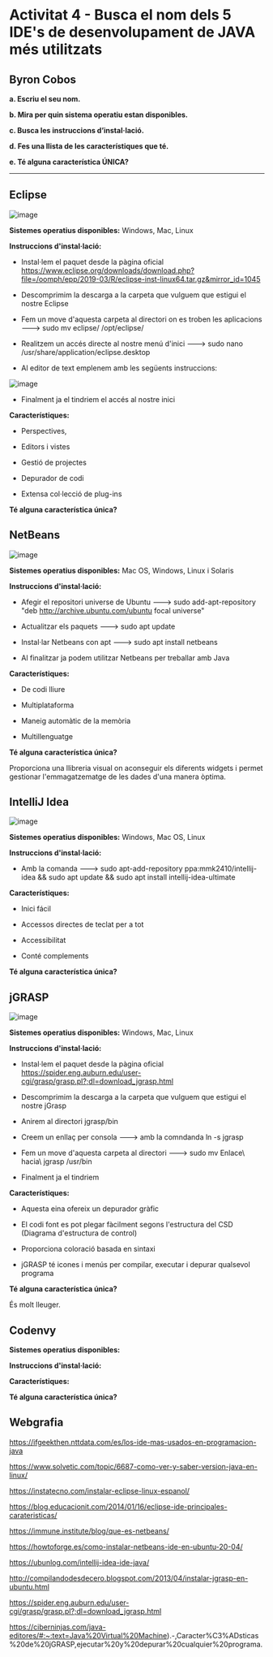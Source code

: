 # Activitat 4 - Busca el nom dels 5 IDE's de desenvolupament de JAVA més utilitzats

##  Byron Cobos

**a. Escriu el seu nom.**

**b. Mira per quin sistema operatiu estan disponibles.**

**c. Busca les instruccions d’instal·lació.**

**d. Fes una llista de les característiques que té.**

**e. Té alguna característica ÚNICA?**

---

## Eclipse

![image](https://user-images.githubusercontent.com/113586156/202014766-747d2977-ee20-4aea-8308-8bf3ee88d248.png)

**Sistemes operatius disponibles:** Windows, Mac, Linux

**Instruccions d'instal·lació:**

- Instal·lem el paquet desde la pàgina oficial https://www.eclipse.org/downloads/download.php?file=/oomph/epp/2019-03/R/eclipse-inst-linux64.tar.gz&mirror_id=1045

- Descomprimim la descarga a la carpeta que vulguem que estigui el nostre Eclipse

- Fem un move d'aquesta carpeta al directori on es troben les aplicacions ---> sudo mv eclipse/ /opt/eclipse/

- Realitzem un accés directe al nostre menú d'inici ---> sudo nano /usr/share/application/eclipse.desktop

- Al editor de text emplenem amb les següents instruccions:

![image](https://user-images.githubusercontent.com/113586156/202014303-f7d1ff0f-7961-4eed-8b1a-c296eddcd001.png)

- Finalment ja el tindriem el accés al nostre inici

**Característiques:**

- Perspectives, 

- Editors i vistes

- Gestió de projectes

- Depurador de codi

- Extensa col·lecció de plug-ins

**Té alguna característica única?**

## NetBeans

![image](https://user-images.githubusercontent.com/113586156/202035322-dd109f0c-2c05-45c9-b8bb-11ed464d8afe.png)

**Sistemes operatius disponibles:** Mac OS, Windows, Linux i Solaris

**Instruccions d'instal·lació:**

- Afegir el repositori universe de Ubuntu ---> sudo add-apt-repository "deb http://archive.ubuntu.com/ubuntu focal universe"

- Actualitzar els paquets ---> sudo apt update

- Instal·lar Netbeans con apt ---> sudo apt install netbeans

- Al finalitzar ja podem utilitzar Netbeans per treballar amb Java

**Característiques:**

- De codi lliure

- Multiplataforma

- Maneig automàtic de la memòria

- Multillenguatge

**Té alguna característica única?**

Proporciona una llibreria visual on aconseguir els diferents widgets i permet gestionar l'emmagatzematge de les dades d'una manera òptima.

## IntelliJ Idea

![image](https://user-images.githubusercontent.com/113586156/202038284-d4e8f9c8-aec9-49a4-95e5-6d175b83a4ee.png)

**Sistemes operatius disponibles:** Windows, Mac OS, Linux

**Instruccions d'instal·lació:** 	

- Amb la comanda ---> sudo apt-add-repository ppa:mmk2410/intellij-idea && sudo apt update && sudo apt install intellij-idea-ultimate

**Característiques:**

- Inici fácil

- Accessos directes de teclat per a tot

- Accessibilitat

- Conté complements

**Té alguna característica única?**

## jGRASP

![image](https://user-images.githubusercontent.com/113586156/202040586-06debc2e-8bcb-4620-9f97-98e3a4adbbc6.png)

**Sistemes operatius disponibles:** Windows, Mac, Linux

**Instruccions d'instal·lació:**

- Instal·lem el paquet desde la pàgina oficial https://spider.eng.auburn.edu/user-cgi/grasp/grasp.pl?;dl=download_jgrasp.html

- Descomprimim la descarga a la carpeta que vulguem que estigui el nostre jGrasp

- Anirem al directori jgrasp/bin

- Creem un enllaç per consola ---> amb la comndanda ln -s jgrasp

- Fem un move d'aquesta carpeta al directori ---> sudo mv Enlace\ hacia\ jgrasp /usr/bin

- Finalment ja el tindriem

**Característiques:**

- Aquesta eina ofereix un depurador gràfic

- El codi font es pot plegar fàcilment segons l'estructura del CSD (Diagrama d'estructura de control)

- Proporciona coloració basada en sintaxi

- jGRASP té icones i menús per compilar, executar i depurar qualsevol programa

**Té alguna característica única?**

És molt lleuger.

## Codenvy

**Sistemes operatius disponibles:**

**Instruccions d'instal·lació:**

**Característiques:**

**Té alguna característica única?**


## Webgrafia

https://ifgeekthen.nttdata.com/es/los-ide-mas-usados-en-programacion-java

https://www.solvetic.com/topic/6687-como-ver-y-saber-version-java-en-linux/

https://instatecno.com/instalar-eclipse-linux-espanol/

https://blog.educacionit.com/2014/01/16/eclipse-ide-principales-carateristicas/

https://immune.institute/blog/que-es-netbeans/

https://howtoforge.es/como-instalar-netbeans-ide-en-ubuntu-20-04/

https://ubunlog.com/intellij-idea-ide-java/

http://compilandodesdecero.blogspot.com/2013/04/instalar-jgrasp-en-ubuntu.html

https://spider.eng.auburn.edu/user-cgi/grasp/grasp.pl?;dl=download_jgrasp.html

https://ciberninjas.com/java-editores/#:~:text=Java%20Virtual%20Machine).-,Caracter%C3%ADsticas%20de%20jGRASP,ejecutar%20y%20depurar%20cualquier%20programa.
